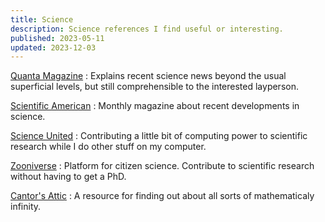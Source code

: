```yaml
---
title: Science
description: Science references I find useful or interesting.
published: 2023-05-11
updated: 2023-12-03
---
```


[Quanta Magazine](https://www.quantamagazine.org/)
:   Explains recent science news beyond the usual superficial levels,
    but still comprehensible to the interested layperson.

[Scientific American](https://www.scientificamerican.com/)
:   Monthly magazine about recent developments in science.

[Science United](https://scienceunited.org/)
:   Contributing a little bit of computing power to scientific research
    while I do other stuff on my computer.

[Zooniverse](https://www.zooniverse.org/)
:   Platform for citizen science.
    Contribute to scientific research without having to get a PhD.

[Cantor's Attic](https://neugierde.github.io/cantors-attic/)
:   A resource for finding out about all sorts of mathematicaly infinity.
